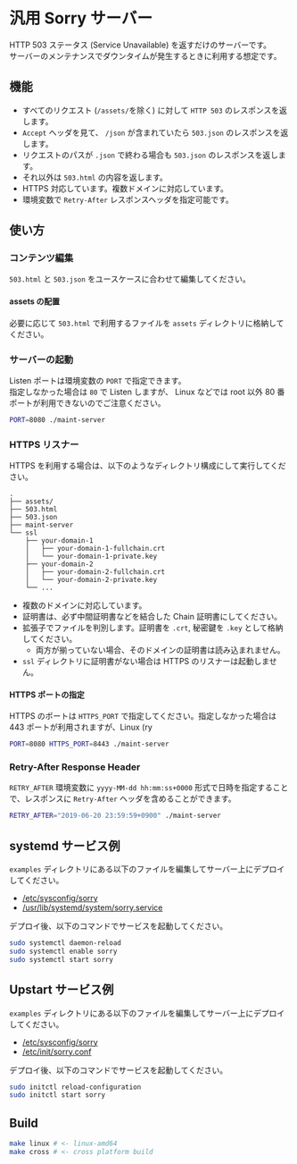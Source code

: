# 汎用 Sorry サーバー

HTTP 503 ステータス (Service Unavailable) を返すだけのサーバーです。  
サーバーのメンテナンスでダウンタイムが発生するときに利用する想定です。  

## 機能

- すべてのリクエスト (`/assets/`を除く) に対して `HTTP 503` のレスポンスを返します。
- `Accept` ヘッダを見て、 `/json` が含まれていたら `503.json` のレスポンスを返します。
- リクエストのパスが `.json` で終わる場合も `503.json` のレスポンスを返します。
- それ以外は `503.html` の内容を返します。
- HTTPS 対応しています。複数ドメインに対応しています。
- 環境変数で `Retry-After` レスポンスヘッダを指定可能です。

## 使い方

### コンテンツ編集

`503.html` と `503.json` をユースケースに合わせて編集してください。

#### assets の配置

必要に応じて `503.html` で利用するファイルを `assets` ディレクトリに格納してください。

### サーバーの起動

Listen ポートは環境変数の `PORT` で指定できます。  
指定しなかった場合は `80` で Listen しますが、 Linux などでは root 以外 80 番ポートが利用できないのでご注意ください。

```sh
PORT=8080 ./maint-server
```

### HTTPS リスナー

HTTPS を利用する場合は、以下のようなディレクトリ構成にして実行してください。 

```
.
├── assets/
├── 503.html
├── 503.json
├── maint-server
└── ssl
    ├── your-domain-1
    │   ├── your-domain-1-fullchain.crt
    │   └── your-domain-1-private.key
    ├── your-domain-2
    │   ├── your-domain-2-fullchain.crt
    │   └── your-domain-2-private.key
    └── ...
```

- 複数のドメインに対応しています。  
- 証明書は、必ず中間証明書などを結合した Chain 証明書にしてください。
- 拡張子でファイルを判別します。証明書を `.crt`, 秘密鍵を `.key` として格納してください。
  - 両方が揃っていない場合、そのドメインの証明書は読み込まれません。
- `ssl` ディレクトリに証明書がない場合は HTTPS のリスナーは起動しません。

#### HTTPS ポートの指定

HTTPS のポートは `HTTPS_PORT` で指定してください。指定しなかった場合は 443 ポートが利用されますが、Linux (ry

```sh
PORT=8080 HTTPS_PORT=8443 ./maint-server
```
### Retry-After Response Header

`RETRY_AFTER` 環境変数に `yyyy-MM-dd hh:mm:ss+0000` 形式で日時を指定することで、レスポンスに `Retry-After` ヘッダを含めることができます。

```sh
RETRY_AFTER="2019-06-20 23:59:59+0900" ./maint-server
```

## systemd サービス例

`examples` ディレクトリにある以下のファイルを編集してサーバー上にデプロイしてください。

- [/etc/sysconfig/sorry](examples/systemd/etc/sysconfig/sorry)
- [/usr/lib/systemd/system/sorry.service](examples/systemd/usr/lib/systemd/system/sorry.service)

デプロイ後、以下のコマンドでサービスを起動してください。

```sh
sudo systemctl daemon-reload
sudo systemctl enable sorry
sudo systemctl start sorry
```

## Upstart サービス例

`examples` ディレクトリにある以下のファイルを編集してサーバー上にデプロイしてください。

- [/etc/sysconfig/sorry](examples/upstart/etc/sysconfig/sorry)
- [/etc/init/sorry.conf](examples/upstart/etc/init/sorry.conf)

デプロイ後、以下のコマンドでサービスを起動してください。

```sh
sudo initctl reload-configuration
sudo initctl start sorry
```

## Build

```sh
make linux # <- linux-amd64
make cross # <- cross platform build
```
